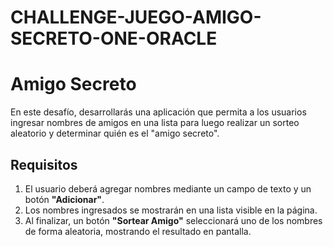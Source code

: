 ﻿# CHALLENGE-JUEGO-AMIGO-SECRETO-ONE-ORACLE
# Amigo Secreto

En este desafío, desarrollarás una aplicación que permita a los usuarios ingresar nombres de amigos en una lista para luego realizar un sorteo aleatorio y determinar quién es el "amigo secreto".

## Requisitos

1. El usuario deberá agregar nombres mediante un campo de texto y un botón **"Adicionar"**.
2. Los nombres ingresados se mostrarán en una lista visible en la página.
3. Al finalizar, un botón **"Sortear Amigo"** seleccionará uno de los nombres de forma aleatoria, mostrando el resultado en pantalla.
